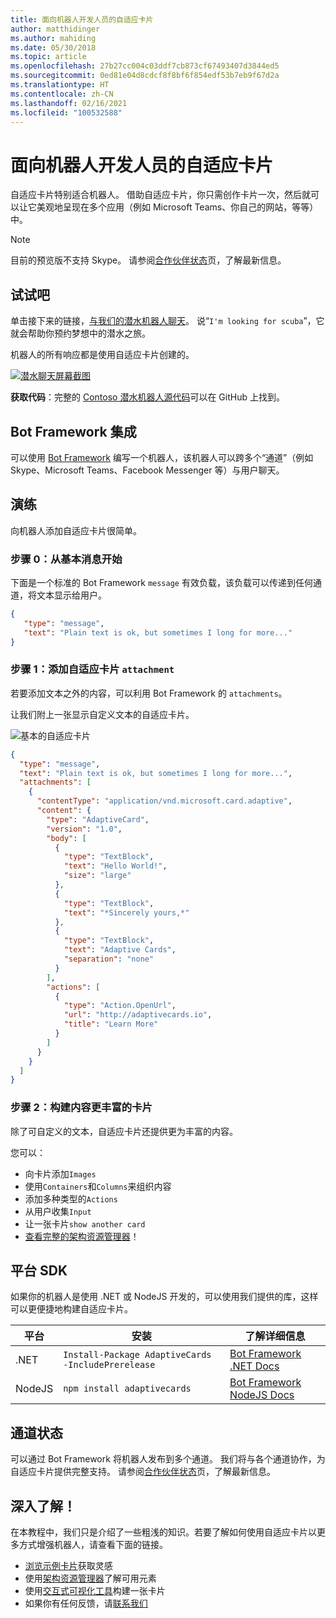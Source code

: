 ```yaml
---
title: 面向机器人开发人员的自适应卡片
author: matthidinger
ms.author: mahiding
ms.date: 05/30/2018
ms.topic: article
ms.openlocfilehash: 27b27cc004c03ddf7cb873cf67493407d3844ed5
ms.sourcegitcommit: 0ed81e04d8cdcf8f8bf6f854edf53b7eb9f67d2a
ms.translationtype: HT
ms.contentlocale: zh-CN
ms.lasthandoff: 02/16/2021
ms.locfileid: "100532588"
---
```

# <a name="adaptive-cards-for-bot-developers"></a>面向机器人开发人员的自适应卡片

自适应卡片特别适合机器人。 借助自适应卡片，你只需创作卡片一次，然后就可以让它美观地呈现在多个应用（例如 Microsoft Teams、你自己的网站，等等）中。

> [!NOTE]
> 目前的预览版不支持 Skype。 请参阅[合作伙伴状态](../resources/partners.md)页，了解最新信息。

## <a name="try-it-out"></a>试试吧

单击接下来的链接，[与我们的潜水机器人聊天](http://contososcubademo.azurewebsites.net/)。 说“`I'm looking for scuba`”，它就会帮助你预约梦想中的潜水之旅。  

机器人的所有响应都是使用自适应卡片创建的。

[![潜水聊天屏幕截图](media/bots/scuba-chat.png)](http://contososcubademo.azurewebsites.net/)

**获取代码**：完整的 [Contoso 潜水机器人源代码](https://github.com/matthidinger/ContosoScubaBot
)可以在 GitHub 上找到。


## <a name="bot-framework-integration"></a>Bot Framework 集成

可以使用 [Bot Framework](https://dev.botframework.com/) 编写一个机器人，该机器人可以跨多个“通道”（例如 Skype、Microsoft Teams、Facebook Messenger 等）与用户聊天。

## <a name="walkthrough"></a>演练

向机器人添加自适应卡片很简单。

### <a name="step-0-start-with-a-basic-message"></a>步骤 0：从基本消息开始

下面是一个标准的 Bot Framework `message` 有效负载，该负载可以传递到任何通道，将文本显示给用户。

```json
{
   "type": "message",
   "text": "Plain text is ok, but sometimes I long for more..."
}
```

### <a name="step-1-add-an-adaptive-card-attachment"></a>步骤 1：添加自适应卡片 `attachment`

若要添加文本之外的内容，可以利用 Bot Framework 的 `attachments`。 

让我们附上一张显示自定义文本的自适应卡片。

![基本的自适应卡片](media/bots/hello-adaptivecards.png)

```json
{
  "type": "message",
  "text": "Plain text is ok, but sometimes I long for more...",
  "attachments": [
    {
      "contentType": "application/vnd.microsoft.card.adaptive",
      "content": {
        "type": "AdaptiveCard",
        "version": "1.0",
        "body": [
          {
            "type": "TextBlock",
            "text": "Hello World!",
            "size": "large"
          },
          {
            "type": "TextBlock",
            "text": "*Sincerely yours,*"
          },
          {
            "type": "TextBlock",
            "text": "Adaptive Cards",
            "separation": "none"
          }
        ],
        "actions": [
          {
            "type": "Action.OpenUrl",
            "url": "http://adaptivecards.io",
            "title": "Learn More"
          }
        ]
      }
    }
  ]
}
```

### <a name="step-2-build-even-richer-cards"></a>步骤 2：构建内容更丰富的卡片 

除了可自定义的文本，自适应卡片还提供更为丰富的内容。 

您可以： 

* 向卡片添加`Images`
* 使用`Containers`和`Columns`来组织内容
* 添加多种类型的`Actions`
* 从用户收集`Input`
* 让一张卡片`show another card`
* [查看完整的架构资源管理器](https://adaptivecards.io/explorer/)！ 

## <a name="platform-sdks"></a>平台 SDK

如果你的机器人是使用 .NET 或 NodeJS 开发的，可以使用我们提供的库，这样可以更便捷地构建自适应卡片。

平台|安装|了解详细信息
--------|-------|----------
.NET | `Install-Package AdaptiveCards -IncludePrerelease` | [Bot Framework .NET Docs](/bot-framework/dotnet/bot-builder-dotnet-add-rich-card-attachments)
NodeJS | `npm install adaptivecards` | [Bot Framework NodeJS Docs](/bot-framework/nodejs/bot-builder-nodejs-send-rich-cards)


## <a name="channel-status"></a>通道状态

可以通过 Bot Framework 将机器人发布到多个通道。 我们将与各个通道协作，为自适应卡片提供完整支持。 请参阅[合作伙伴状态](../resources/partners.md)页，了解最新信息。


## <a name="dive-in"></a>深入了解！

在本教程中，我们只是介绍了一些粗浅的知识。若要了解如何使用自适应卡片以更多方式增强机器人，请查看下面的链接。

* [浏览示例卡片](https://adaptivecards.io/samples/)获取灵感
* 使用[架构资源管理器](https://adaptivecards.io/explorer)了解可用元素
* 使用[交互式可视化工具](https://adaptivecards.io/visualizer/index.html?hostApp=Skype)构建一张卡片
* 如果你有任何反馈，请[联系我们](https://adaptivecards.io/connect)